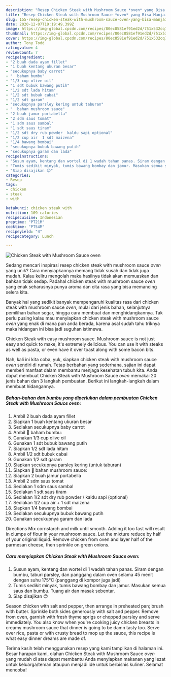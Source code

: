 ```yaml
---
description: "Resep Chicken Steak with Mushroom Sauce *oven* yang Bisa Manjain Lidah"
title: "Resep Chicken Steak with Mushroom Sauce *oven* yang Bisa Manjain Lidah"
slug: 155-resep-chicken-steak-with-mushroom-sauce-oven-yang-bisa-manjain-lidah
date: 2020-12-07T19:19:49.399Z
image: https://img-global.cpcdn.com/recipes/80ec8581ef91ed2d/751x532cq70/chicken-steak-with-mushroom-sauce-oven-foto-resep-utama.jpg
thumbnail: https://img-global.cpcdn.com/recipes/80ec8581ef91ed2d/751x532cq70/chicken-steak-with-mushroom-sauce-oven-foto-resep-utama.jpg
cover: https://img-global.cpcdn.com/recipes/80ec8581ef91ed2d/751x532cq70/chicken-steak-with-mushroom-sauce-oven-foto-resep-utama.jpg
author: Tony Todd
ratingvalue: 4
reviewcount: 7
recipeingredient:
- "2 buah dada ayam fillet"
- "1 buah kentang ukuran besar"
- "secukupnya baby carrot"
- "  baham bumbu"
- "1/3 cup olive oil"
- "1 sdt bubuk bawang putih"
- "1/2 sdt lada hitam"
- "1/2 sdt bubuk cabai"
- "1/2 sdt garam"
- "secukupnya parsley kering untuk taburan"
- "  bahan mushroom sauce"
- "2 buah jamur portabella"
- "2 sdm saus tomat"
- "1 sdm saus sambal"
- "1 sdt saus tiram"
- "1/2 sdt dry rub powder  kaldu sapi optional"
- "1/2 cup air  1 sdt maizena"
- "1/4 bawang bombai"
- "secukupnya bubuk bawang putih"
- "secukupnya garam dan lada"
recipeinstructions:
- "Susun ayam, kentang dan wortel di 1 wadah tahan panas. Siram dengan bumbu, taburi parsley, dan panggang dalam oven selama 45 menit dengan suhu 175°C (panggang di kompor juga jadi)"
- "Tumis sedikit minyak, tumis bawang bombay dan jamur. Masukan semua saus dan bumbu. Tuang air dan masak sebentar."
- "Siap disajikan 😊"
categories:
- Resep
tags:
- chicken
- steak
- with

katakunci: chicken steak with 
nutrition: 109 calories
recipecuisine: Indonesian
preptime: "PT21M"
cooktime: "PT54M"
recipeyield: "4"
recipecategory: Lunch

---
```



![Chicken Steak with Mushroom Sauce *oven*](https://img-global.cpcdn.com/recipes/80ec8581ef91ed2d/751x532cq70/chicken-steak-with-mushroom-sauce-oven-foto-resep-utama.jpg)

Sedang mencari inspirasi resep chicken steak with mushroom sauce *oven* yang unik? Cara menyiapkannya memang tidak susah dan tidak juga mudah. Kalau keliru mengolah maka hasilnya tidak akan memuaskan dan bahkan tidak sedap. Padahal chicken steak with mushroom sauce *oven* yang enak seharusnya punya aroma dan cita rasa yang bisa memancing selera kita.

Banyak hal yang sedikit banyak mempengaruhi kualitas rasa dari chicken steak with mushroom sauce *oven*, mulai dari jenis bahan, selanjutnya pemilihan bahan segar, hingga cara membuat dan menghidangkannya. Tak perlu pusing kalau mau menyiapkan chicken steak with mushroom sauce *oven* yang enak di mana pun anda berada, karena asal sudah tahu triknya maka hidangan ini bisa jadi suguhan istimewa.

Chicken Steak with easy mushroom sauce. Mushroom sauce is not just easy and quick to make, it&#39;s extremely delicious. You can use it with steaks as well as pasta, or even have it over toast along with some bacon bits.


Nah, kali ini kita coba, yuk, siapkan chicken steak with mushroom sauce *oven* sendiri di rumah. Tetap berbahan yang sederhana, sajian ini dapat memberi manfaat dalam membantu menjaga kesehatan tubuh kita. Anda dapat membuat Chicken Steak with Mushroom Sauce *oven* memakai 20 jenis bahan dan 3 langkah pembuatan. Berikut ini langkah-langkah dalam membuat hidangannya.

<!--inarticleads1-->

##### Bahan-bahan dan bumbu yang diperlukan dalam pembuatan Chicken Steak with Mushroom Sauce *oven*:

1. Ambil 2 buah dada ayam fillet
1. Siapkan 1 buah kentang ukuran besar
1. Sediakan secukupnya baby carrot
1. Ambil  🌸 baham bumbu:
1. Gunakan 1/3 cup olive oil
1. Gunakan 1 sdt bubuk bawang putih
1. Siapkan 1/2 sdt lada hitam
1. Ambil 1/2 sdt bubuk cabai
1. Gunakan 1/2 sdt garam
1. Siapkan secukupnya parsley kering (untuk taburan)
1. Siapkan  🌸 bahan mushroom sauce:
1. Siapkan 2 buah jamur portabella
1. Ambil 2 sdm saus tomat
1. Sediakan 1 sdm saus sambal
1. Sediakan 1 sdt saus tiram
1. Sediakan 1/2 sdt dry rub powder / kaldu sapi (optional)
1. Sediakan 1/2 cup air + 1 sdt maizena
1. Siapkan 1/4 bawang bombai
1. Sediakan secukupnya bubuk bawang putih
1. Gunakan secukupnya garam dan lada


Directions Mix cornstarch and milk until smooth. Adding it too fast will result in clumps of flour in your mushroom sauce. Let the mixture reduce by half of your original liquid. Remove chicken from oven and layer half of the parmesan cheese, then sprinkle on green onions. 

<!--inarticleads2-->

##### Cara menyiapkan Chicken Steak with Mushroom Sauce *oven*:

1. Susun ayam, kentang dan wortel di 1 wadah tahan panas. Siram dengan bumbu, taburi parsley, dan panggang dalam oven selama 45 menit dengan suhu 175°C (panggang di kompor juga jadi)
1. Tumis sedikit minyak, tumis bawang bombay dan jamur. Masukan semua saus dan bumbu. Tuang air dan masak sebentar.
1. Siap disajikan 😊


Season chicken with salt and pepper, then arrange in preheated pan; brush with butter. Sprinkle both sides generously with salt and pepper. Remove from oven, garnish with fresh thyme sprigs or chopped parsley and serve immediately. You also know when you&#39;re cooking juicy chicken breasts in creamy mushroom sauce that dinner is going to be damn tasty too. Serve over rice, pasta or with crusty bread to mop up the sauce, this recipe is what easy dinner dreams are made of. 

Terima kasih telah menggunakan resep yang kami tampilkan di halaman ini. Besar harapan kami, olahan Chicken Steak with Mushroom Sauce *oven* yang mudah di atas dapat membantu Anda menyiapkan makanan yang lezat untuk keluarga/teman ataupun menjadi ide untuk berbisnis kuliner. Selamat mencoba!
